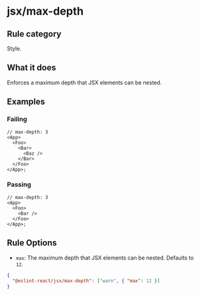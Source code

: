 # jsx/max-depth

## Rule category

Style.

## What it does

Enforces a maximum depth that JSX elements can be nested.

## Examples

### Failing

```tsx
// max-depth: 3
<App>
  <Foo>
    <Bar>
      <Baz />
    </Bar>
  </Foo>
</App>;
```

### Passing

```tsx
// max-depth: 3
<App>
  <Foo>
    <Bar />
  </Foo>
</App>;
```

## Rule Options

- `max`: The maximum depth that JSX elements can be nested. Defaults to `12`.

```json
{
  "@eslint-react/jsx/max-depth": ["warn", { "max": 12 }]
}
```
